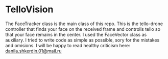 # TelloVision
The FaceTracker class is the main class of this repo. This is the tello-drone controller that finds your face on the received frame and controlls tello so that your face remains in the center.
I used the FaceVector class as auxiliary.
I tried to write code as simple as possible, sory for the mistakes and omisions. I will be happy to read healthy criticism here: danila.shkerdin.01@mail.ru
